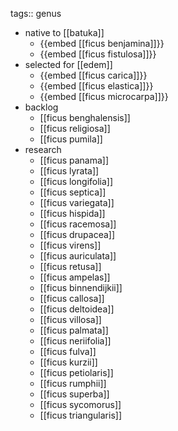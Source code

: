 tags:: genus

- native to [[batuka]]
	- {{embed [[ficus benjamina]]}}
	- {{embed [[ficus fistulosa]]}}
- selected for [[edem]]
	- {{embed [[ficus carica]]}}
	- {{embed [[ficus elastica]]}}
	- {{embed [[ficus microcarpa]]}}
- backlog
	- [[ficus benghalensis]]
	- [[ficus religiosa]]
	- [[ficus pumila]]
- research
	- [[ficus panama]]
	- [[ficus lyrata]]
	- [[ficus longifolia]]
	- [[ficus septica]]
	- [[ficus variegata]]
	- [[ficus hispida]]
	- [[ficus racemosa]]
	- [[ficus drupacea]]
	- [[ficus virens]]
	- [[ficus auriculata]]
	- [[ficus retusa]]
	- [[ficus ampelas]]
	- [[ficus binnendijkii]]
	- [[ficus callosa]]
	- [[ficus deltoidea]]
	- [[ficus villosa]]
	- [[ficus palmata]]
	- [[ficus neriifolia]]
	- [[ficus fulva]]
	- [[ficus kurzii]]
	- [[ficus petiolaris]]
	- [[ficus rumphii]]
	- [[ficus superba]]
	- [[ficus sycomorus]]
	- [[ficus triangularis]]